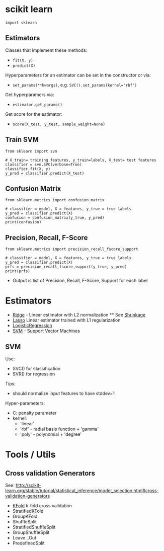 # scikit learn

```
import sklearn
```

## Estimators

Classes that implement these methods:
* `fit(X, y)`
* `predict(X)`

Hyperparameters for an estimator can be set in the constructor or via:
* `set_params(**kwargs)`, e.g. `SVC().set_params(kernel='rbf')`

Get hyperparamers via:
* `estimator.get_params()`

Get score for the estimator:
* `score(X_test, y_test, sample_weight=None)`

## Train SVM

```
from sklearn import svm

# X_train= training features, y_train=labels, X_test= test features
classifier = svm.SVC(verbose=True)
classifier.fit(X, y)
y_pred = classifier.predict(X_test)
```

## Confusion Matrix

```
from sklearn.metrics import confusion_matrix

# classifier = model, X = features, y_true = true labels
y_pred = classifier.predict(X)
confusion = confusion_matrix(y_true, y_pred)
print(confusion)
```

## Precision, Recall, F-Score

```
from sklearn.metrics import precision_recall_fscore_support

# classifier = model, X = features, y_true = true labels
y_pred = classifier.predict(X)
prfs = precision_recall_fscore_support(y_true, y_pred)
print(prfs)
```

* Output is list of Precision, Recall, F-Score, Support for each label

# Estimators

* [Ridge](http://scikit-learn.org/stable/modules/generated/sklearn.linear_model.Ridge.html#sklearn.linear_model.Ridge) - Linear estimator with L2 normalization
** See [Shrinkage](http://scikit-learn.org/stable/tutorial/statistical_inference/supervised_learning.html#shrinkage)
* [Lasso](http://scikit-learn.org/stable/modules/generated/sklearn.linear_model.Lasso.html#sklearn.linear_model.Lasso) Linear estimator trained with L1 regularization
* [LogisticRegression](http://scikit-learn.org/stable/modules/generated/sklearn.linear_model.LogisticRegression.html#sklearn.linear_model.LogisticRegression) 
* [SVM](http://scikit-learn.org/stable/modules/svm.html) - Support Vector Machines

## SVM

Use:
* SVC() for classification
* SVR() for regression

Tips:
* should normalize input features to have stddev=1

Hyper-parameters:
* C: penalty parameter
* kernel: 
  * 'linear'
  * 'rbf' - radial basis function + 'gamma'
  * 'poly' - polynomial + 'degree'
 

# Tools / Utils

## Cross validation Generators

See: http://scikit-learn.org/stable/tutorial/statistical_inference/model_selection.html#cross-validation-generators 

* [KFold](http://scikit-learn.org/stable/modules/generated/sklearn.model_selection.KFold.html#sklearn.model_selection.KFold) k-fold cross validation
* StratifiedKFold
* GroupKFold
* ShuffleSplit
* StratifiedShuffleSplit
* GroupShuffleSplit
* Leave...Out
* PredefinedSplit
